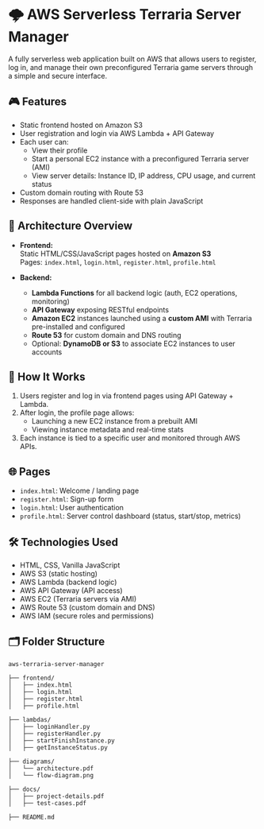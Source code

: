 # 🌩️ AWS Serverless Terraria Server Manager

A fully serverless web application built on AWS that allows users to register, log in, and manage their own preconfigured Terraria game servers through a simple and secure interface.

## 🎮 Features

- Static frontend hosted on Amazon S3
- User registration and login via AWS Lambda + API Gateway
- Each user can:
  - View their profile
  - Start a personal EC2 instance with a preconfigured Terraria server (AMI)
  - View server details: Instance ID, IP address, CPU usage, and current status
- Custom domain routing with Route 53
- Responses are handled client-side with plain JavaScript

## 🧱 Architecture Overview

- **Frontend:**  
  Static HTML/CSS/JavaScript pages hosted on **Amazon S3**  
  Pages: `index.html`, `login.html`, `register.html`, `profile.html`

- **Backend:**  
  - **Lambda Functions** for all backend logic (auth, EC2 operations, monitoring)
  - **API Gateway** exposing RESTful endpoints
  - **Amazon EC2** instances launched using a **custom AMI** with Terraria pre-installed and configured
  - **Route 53** for custom domain and DNS routing
  - Optional: **DynamoDB or S3** to associate EC2 instances to user accounts

## 🚀 How It Works

1. Users register and log in via frontend pages using API Gateway + Lambda.
2. After login, the profile page allows:
   - Launching a new EC2 instance from a prebuilt AMI
   - Viewing instance metadata and real-time stats
3. Each instance is tied to a specific user and monitored through AWS APIs.

## 🌐 Pages

- `index.html`: Welcome / landing page  
- `register.html`: Sign-up form  
- `login.html`: User authentication  
- `profile.html`: Server control dashboard (status, start/stop, metrics)

## 🛠️ Technologies Used

- HTML, CSS, Vanilla JavaScript
- AWS S3 (static hosting)
- AWS Lambda (backend logic)
- AWS API Gateway (API access)
- AWS EC2 (Terraria servers via AMI)
- AWS Route 53 (custom domain and DNS)
- AWS IAM (secure roles and permissions)

## 🗂️ Folder Structure
```
aws-terraria-server-manager

├── frontend/
│   ├── index.html
│   ├── login.html
│   ├── register.html
│   ├── profile.html

├── lambdas/
│   ├── loginHandler.py
│   ├── registerHandler.py
│   ├── startFinishInstance.py
│   ├── getInstanceStatus.py

├── diagrams/
│   └── architecture.pdf
│   └── flow-diagram.png

├── docs/
│   ├── project-details.pdf
│   ├── test-cases.pdf

├── README.md
```

